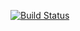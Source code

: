 
[![Build Status](https://app.travis-ci.com/nguThapelo/bootcamp-terminal-tests.svg?branch=gh-pages)](https://app.travis-ci.com/nguThapelo/bootcamp-terminal-tests)
